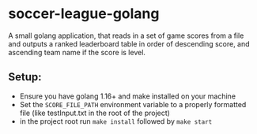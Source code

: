 # soccer-league-golang
A small golang application, that reads in a set of game scores from a file and outputs a ranked leaderboard table
in order of descending score, and ascending team name if the score is level.


## Setup:
- Ensure you have golang 1.16+ and make installed on your machine
- Set the `SCORE_FILE_PATH` environment variable to a properly formatted file (like testInput.txt in the root of the project)
- in the project root run `make install` followed by `make start`
